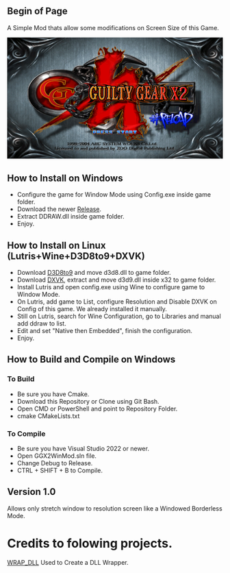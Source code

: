 ## Begin of Page
A Simple Mod thats allow some modifications on Screen Size of this Game.

![Bv1.0](https://raw.githubusercontent.com/CoffeeLoader/GGX2-FIX/main/Screenshot/Bv1.0.png)

## How to Install on Windows
* Configure the game for Window Mode using Config.exe inside game folder.
* Download the newer [Release](https://github.com/CoffeeLoader/GGX2-FIX/releases).
* Extract DDRAW.dll inside game folder.
* Enjoy.

## How to Install on Linux (Lutris+Wine+D3D8to9+DXVK)
* Download [D3D8to9](https://github.com/crosire/d3d8to9/releases) and move d3d8.dll to game folder.
* Download [DXVK](https://github.com/doitsujin/dxvk/releases/tag/v2.1), extract and move d3d9.dll inside x32 to game folder.
* Install Lutris and open config.exe using Wine to configure game to Window Mode.
* On Lutris, add game to List, configure Resolution and Disable DXVK on Config of this game. We already installed it manually.
* Still on Lutris, search for Wine Configuration, go to Libraries and manual add ddraw to list.
* Edit and set "Native then Embedded", finish the configuration.
* Enjoy.

## How to Build and Compile on Windows

### To Build
* Be sure you have Cmake.
* Download this Repository or Clone using Git Bash.
* Open CMD or PowerShell and point to Repository Folder.
* cmake CMakeLists.txt

### To Compile
* Be sure you have Visual Studio 2022 or newer.
* Open GGX2WinMod.sln file.
* Change Debug to Release.
* CTRL + SHIFT + B to Compile.


## Version 1.0
Allows only stretch window to resolution screen like a Windowed Borderless Mode.

# Credits to folowing projects.

[WRAP_DLL](https://github.com/mavenlin/wrap_dll)
Used to Create a DLL Wrapper.
